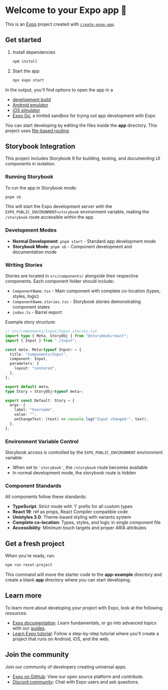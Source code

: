 # Welcome to your Expo app 👋

This is an [Expo](https://expo.dev) project created with [`create-expo-app`](https://www.npmjs.com/package/create-expo-app).

## Get started

1. Install dependencies

   ```bash
   npm install
   ```

2. Start the app

   ```bash
   npx expo start
   ```

In the output, you'll find options to open the app in a

- [development build](https://docs.expo.dev/develop/development-builds/introduction/)
- [Android emulator](https://docs.expo.dev/workflow/android-studio-emulator/)
- [iOS simulator](https://docs.expo.dev/workflow/ios-simulator/)
- [Expo Go](https://expo.dev/go), a limited sandbox for trying out app development with Expo

You can start developing by editing the files inside the **app** directory. This project uses [file-based routing](https://docs.expo.dev/router/introduction).

## Storybook Integration

This project includes Storybook 9 for building, testing, and documenting UI components in isolation.

### Running Storybook

To run the app in Storybook mode:

```bash
pnpm sb
```

This will start the Expo development server with the `EXPO_PUBLIC_ENVIRONMENT=storybook` environment variable, making the `/storybook` route accessible within the app.

### Development Modes

- **Normal Development**: `pnpm start` - Standard app development mode
- **Storybook Mode**: `pnpm sb` - Component development and documentation mode

### Writing Stories

Stories are located in `src/components/` alongside their respective components. Each component folder should include:

- `ComponentName.tsx` - Main component with complete co-location (types, styles, logic)
- `ComponentName.stories.tsx` - Storybook stories demonstrating component states
- `index.ts` - Barrel export

Example story structure:

```typescript
// src/components/Input/Input.stories.tsx
import type { Meta, StoryObj } from "@storybook/react";
import { Input } from "./Input";

const meta: Meta<typeof Input> = {
  title: "Components/Input",
  component: Input,
  parameters: {
    layout: "centered",
  },
};

export default meta;
type Story = StoryObj<typeof meta>;

export const Default: Story = {
  args: {
    label: "Username",
    value: "",
    onChangeText: (text) => console.log("Input changed:", text),
  },
};
```

### Environment Variable Control

Storybook access is controlled by the `EXPO_PUBLIC_ENVIRONMENT` environment variable:

- When set to `'storybook'`, the `/storybook` route becomes available
- In normal development mode, the storybook route is hidden

### Component Standards

All components follow these standards:

- **TypeScript**: Strict mode with 'I' prefix for all custom types
- **React 19**: ref as props, React Compiler compatible code
- **Unistyles 3.0**: Theme-based styling with variants system
- **Complete co-location**: Types, styles, and logic in single component file
- **Accessibility**: Minimum touch targets and proper ARIA attributes

## Get a fresh project

When you're ready, run:

```bash
npm run reset-project
```

This command will move the starter code to the **app-example** directory and create a blank **app** directory where you can start developing.

## Learn more

To learn more about developing your project with Expo, look at the following resources:

- [Expo documentation](https://docs.expo.dev/): Learn fundamentals, or go into advanced topics with our [guides](https://docs.expo.dev/guides).
- [Learn Expo tutorial](https://docs.expo.dev/tutorial/introduction/): Follow a step-by-step tutorial where you'll create a project that runs on Android, iOS, and the web.

## Join the community

Join our community of developers creating universal apps.

- [Expo on GitHub](https://github.com/expo/expo): View our open source platform and contribute.
- [Discord community](https://chat.expo.dev): Chat with Expo users and ask questions.
